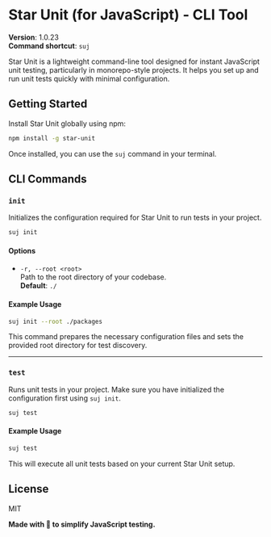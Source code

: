 # Star Unit (for JavaScript) - CLI Tool

**Version**: 1.0.23  
**Command shortcut**: `suj`

Star Unit is a lightweight command-line tool designed for instant JavaScript unit testing, particularly in monorepo-style projects. It helps you set up and run unit tests quickly with minimal configuration.

## Getting Started

Install Star Unit globally using npm:

```bash
npm install -g star-unit
```

Once installed, you can use the `suj` command in your terminal.

## CLI Commands

### `init`

Initializes the configuration required for Star Unit to run tests in your project.

```bash
suj init
```

#### Options

- `-r, --root <root>`  
  Path to the root directory of your codebase.  
  **Default**: `./`

#### Example Usage

```bash
suj init --root ./packages
```

This command prepares the necessary configuration files and sets the provided root directory for test discovery.

---

### `test`

Runs unit tests in your project. Make sure you have initialized the configuration first using `suj init`.

```bash
suj test
```

#### Example Usage

```bash
suj test
```

This will execute all unit tests based on your current Star Unit setup.

## License

MIT

**Made with 💛 to simplify JavaScript testing.**
